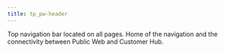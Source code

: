 ```yaml
---
title: tp_pw-header
---
```


Top navigation bar located on all pages. Home of the navigation and the connectivity between Public Web and Customer Hub. 
